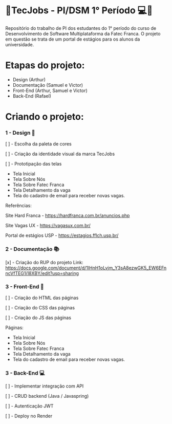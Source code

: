 #  🔹TecJobs - PI/DSM 1° Período 💻🔹
Repositório do trabalho de PI dos estudantes do 1° período do curso de Desenvolvimento de Software Multiplataforma da Fatec Franca. O projeto em questão se trata de um portal de estágios para os alunos da universidade.

# Etapas do projeto:
<ul>
  <li>Design (Arthur)</li>
  <li>Documentação (Samuel e Victor)</li>
  <li>Front-End (Arthur, Samuel e Victor)</li>
  <li>Back-End (Rafael)</li>
</ul>

# Criando o projeto:

### 1 - Design 🎨
[ ] - Escolha da paleta de cores

[ ] - Criação da identidade visual da marca TecJobs

[ ] - Prototipação das telas
<ul>
  <li>Tela Inicial</li>
  <li>Tela Sobre Nós</li>
  <li>Tela Sobre Fatec Franca</li>
  <li>Tela Detalhamento da vaga</li>
  <li>Tela do cadastro de email para receber novas vagas.</li>
</ul>

Referências:

Site Hard Franca - https://hardfranca.com.br/anuncios.php

Site Vagas UX - https://vagasux.com.br/

Portal de estágios USP - https://estagios.fflch.usp.br/

### 2 - Documentação 📚
[x] - Criação do RUP do projeto
      Link: https://docs.google.com/document/d/1IHnH1oLvjm_Y3sA8ezwGK5_EW6EFnncVfTEG1i18XBY/edit?usp=sharing

### 3 - Front-End 📄
[ ] - Criação do HTML das páginas

[ ] - Criação do CSS das páginas

[ ] - Criação do JS das páginas

Páginas:
<ul>
  <li>Tela Inicial</li>
  <li>Tela Sobre Nós</li>
  <li>Tela Sobre Fatec Franca</li>
  <li>Tela Detalhamento da vaga</li>
  <li>Tela do cadastro de email para receber novas vagas.</li>
</ul>

### 3 - Back-End 💻
[ ] - Implementar integração com API

[ ] - CRUD backend (Java / Javaspring)

[ ] - Autenticação JWT

[ ] - Deploy no Render



